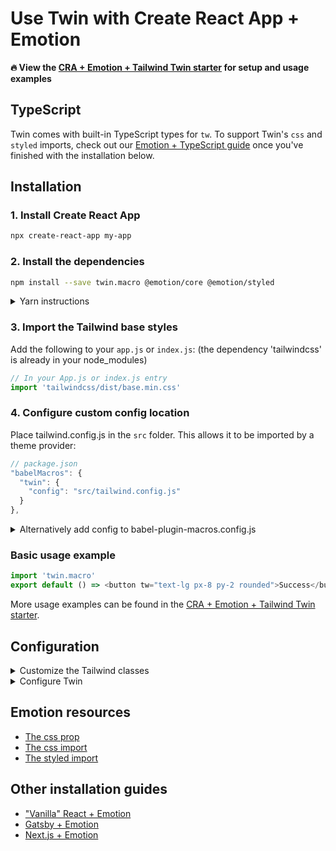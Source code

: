 # Use Twin with Create React App + Emotion

**🔥 View the [CRA + Emotion + Tailwind Twin starter](https://codesandbox.io/embed/cra-tailwind-emotion-starter-bi1kx?module=%2Fsrc%2FApp.js) for setup and usage examples**

## TypeScript

Twin comes with built-in TypeScript types for `tw`.
To support Twin's `css` and `styled` imports, check out our [Emotion + TypeScript guide](typescript.md) once you've finished with the installation below.

## Installation

### 1. Install Create React App

```bash
npx create-react-app my-app
```

### 2. Install the dependencies

```bash
npm install --save twin.macro @emotion/core @emotion/styled
```

<details>
  <summary>Yarn instructions</summary>

```bash
yarn add twin.macro @emotion/core @emotion/styled
```

</details>

### 3. Import the Tailwind base styles

Add the following to your `app.js` or `index.js`:
(the dependency 'tailwindcss' is already in your node_modules)

```js
// In your App.js or index.js entry
import 'tailwindcss/dist/base.min.css'
```

### 4. Configure custom config location

Place tailwind.config.js in the `src` folder. This allows it to be imported by a theme provider:

```js
// package.json
"babelMacros": {
  "twin": {
    "config": "src/tailwind.config.js"
  }
},
```

<details>
  <summary>Alternatively add config to babel-plugin-macros.config.js</summary>

```js
// babel-plugin-macros.config.js
module.exports = {
  twin: {
    config: 'src/tailwind.config.js',
  },
}
```

</details>

### Basic usage example

```js
import 'twin.macro'
export default () => <button tw="text-lg px-8 py-2 rounded">Success</button>
```

More usage examples can be found in the [CRA + Emotion + Tailwind Twin starter](https://codesandbox.io/embed/cra-tailwind-emotion-starter-bi1kx?module=%2Fsrc%2FApp.js).

## Configuration

<details>
  <summary>Customize the Tailwind classes</summary>

### Customize the Tailwind classes

For style customizations, you’ll need to add a `tailwind.config.js` in your project root.

> It’s important to know that you don’t need a `tailwind.config.js` to use Twin. You already have access to every class with every variant.
> Unlike Tailwind, twin.macro only generates styles for the classes you use. This means you don’t need to use additional tools like purgeCSS.

Choose from one of the following configs:

- a) Start with an empty config:

  ```js
  // tailwind.config.js
  module.exports = {
    theme: {
      extend: {},
    },
  }
  ```

- b) Start with a [full config](https://raw.githubusercontent.com/tailwindcss/tailwindcss/master/stubs/defaultConfig.stub.js):

  ```bash
  # cd into your project folder then:
  curl https://raw.githubusercontent.com/tailwindcss/tailwindcss/master/stubs/defaultConfig.stub.js > tailwind.config.js
  ```

  In the config, there only needs to be a `theme: {...}` entry so feel free to cleanup.

### Working with the config

You can overwrite or extend classes the same way as Tailwind.<br/>
Overwrite parts of the base config in `theme: { ... }` and extend in `theme: { extend: { ... } }`.<br/>
Read more in the [Tailwind theme docs](https://tailwindcss.com/docs/theme).

<hr />

</details>

<details>
  <summary>Configure Twin</summary>

### Configure Twin

These defaults can be added to your `package.json`:

```js
// package.json
"babelMacros": {
    "twin": {
      "config": "./tailwind.config.js",
      "preset": "emotion",
      "hasSuggestions": true,
      "debug": false,
    }
},
```

Alternatively add the config to `babel-plugin-macros.config.js` in your project root:

```js
// babel-plugin-macros.config.js
module.exports = {
  twin: {
    config: './tailwind.config.js',
    preset: 'emotion',
    hasSuggestions: true,
    debug: false,
  },
}
```

| Name           | Type      | Default                  | Description                                                                 |
| -------------- | --------- | ------------------------ | --------------------------------------------------------------------------- |
| config         | `string`  | `"./tailwind.config.js"` | The path to your Tailwind config                                            |
| preset         | `string`  | `"emotion"`              | The css-in-js library behind the scenes - also supports 'styled-components' |
| hasSuggestions | `boolean` | `true`                   | Display class suggestions when a class can't be found                       |
| debug          | `boolean` | `false`                  | Display information about the Tailwind class conversions                    |

If Twin's default `styled` and `css` imports need to be adjusted, you can do so with the following config:<br/>

```js
{
  styled: { import: "default", from: "@emotion/styled" },
  css: { import: "css", from: "@emotion/core" }
}
```

**Note:** Make sure you remove the `preset` option as that value disables the styled + css options.

<hr />

</details>

## Emotion resources

- [The css prop](https://emotion.sh/docs/css-prop)
- [The css import](https://emotion.sh/docs/css-prop#string-styles)
- [The styled import](https://emotion.sh/docs/styled)

## Other installation guides

- ["Vanilla" React + Emotion](react.md)
- [Gatsby + Emotion](gatsby.md)
- [Next.js + Emotion](next.md)
